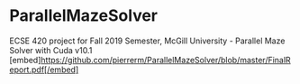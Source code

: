 # ParallelMazeSolver
ECSE 420 project for Fall 2019 Semester, McGill University - Parallel Maze Solver with Cuda v10.1
[embed]https://github.com/pierrerm/ParallelMazeSolver/blob/master/FinalReport.pdf[/embed]
